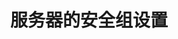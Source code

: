 ---
title: 服务器的安全组设置
keywords: Kubesphere, Kubesphere learn
description: 通过安全组来设置服务器的防火墙

pdfUrl: https://www.yuque.com/leifengyang/oncloud/vfvmcd

---